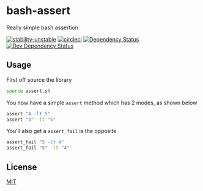 # bash-assert
Really simple bash assertion

[![stability-unstable](https://img.shields.io/badge/stability-unstable-yellow.svg)][stability]
[![circleci](https://circleci.com/gh/orangemug/bash-assert.png?style=shield)][circleci]
[![Dependency Status](https://david-dm.org/orangemug/bash-assert.svg)][dm-prod]
[![Dev Dependency Status](https://david-dm.org/orangemug/bash-assert/dev-status.svg)][dm-dev]

[stability]: https://github.com/orangemug/stability-badges#unstable
[circleci]:  https://circleci.com/gh/orangemug/bash-assert
[dm-prod]:   https://david-dm.org/orangemug/bash-assert
[dm-dev]:    https://david-dm.org/orangemug/bash-assert#info=devDependencies


## Usage
First off source the library

```sh
source assert.sh
```

You now have a simple `assert` method which has 2 modes, as shown below

```sh
assert "4 -lt 5"
assert "4" -lt "5"
```

You'll also get a `assert_fail` is the opposite

```sh
assert_fail "5 -lt 4"
assert_fail "5" -lt "4"
```


## License
[MIT](LICENSE)
